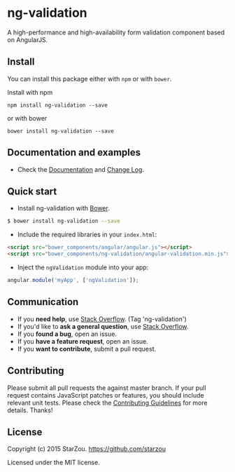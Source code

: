 # ng-validation
A high-performance and high-availability form validation component based on AngularJS.


## Install

You can install this package either with `npm` or with `bower`.

Install with npm

```
npm install ng-validation --save
```

or with bower

```
bower install ng-validation --save
```


## Documentation and examples

+ Check the [Documentation](http://starzou.github.io/ng-validation/docs/index.html) and [Change Log](https://github.com/starzou/ng-validation/releases).


## Quick start

+ Install ng-validation with [Bower](https://github.com/bower/bower).

>
```bash
$ bower install ng-validation --save
```

+ Include the required libraries in your `index.html`:

>
``` html
<script src="bower_components/angular/angular.js"></script>
<script src="bower_components/ng-validation/angular-validation.min.js"></script>
```

+ Inject the `ngValidation` module into your app:

>
``` js
angular.module('myApp', ['ngValidation']);
```


## Communication

- If you **need help**, use [Stack Overflow](http://stackoverflow.com/questions/tagged/ng-validation). (Tag 'ng-validation')
- If you'd like to **ask a general question**, use [Stack Overflow](http://stackoverflow.com/questions/tagged/ng-validation).
- If you **found a bug**, open an issue.
- If you **have a feature request**, open an issue.
- If you **want to contribute**, submit a pull request.


## Contributing

Please submit all pull requests the against master branch. If your pull request contains JavaScript patches or features, you should include relevant unit tests. 
Please check the [Contributing Guidelines](https://github.com/starzou/ng-validation) for more details.
Thanks!


## License
Copyright (c) 2015 StarZou. https://github.com/starzou

Licensed under the MIT license.
